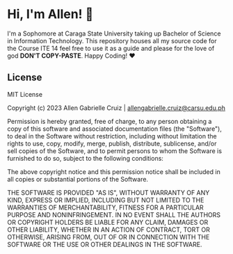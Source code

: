# Hi, I'm Allen! 👋
I'm a Sophomore at Caraga State University taking up Bachelor of Science in Information Technology.
This repository houses all my source code for the Course ITE 14 feel free to use it as a guide and please for the love of god **DON'T COPY-PASTE**. Happy Coding! ❤️ 

## License
MIT License

Copyright (c) 2023 Allen Gabrielle Cruiz | <allengabrielle.cruiz@carsu.edu.ph>

Permission is hereby granted, free of charge, to any person obtaining a copy
of this software and associated documentation files (the "Software"), to deal
in the Software without restriction, including without limitation the rights
to use, copy, modify, merge, publish, distribute, sublicense, and/or sell
copies of the Software, and to permit persons to whom the Software is
furnished to do so, subject to the following conditions:

The above copyright notice and this permission notice shall be included in all
copies or substantial portions of the Software.

THE SOFTWARE IS PROVIDED "AS IS", WITHOUT WARRANTY OF ANY KIND, EXPRESS OR
IMPLIED, INCLUDING BUT NOT LIMITED TO THE WARRANTIES OF MERCHANTABILITY,
FITNESS FOR A PARTICULAR PURPOSE AND NONINFRINGEMENT. IN NO EVENT SHALL THE
AUTHORS OR COPYRIGHT HOLDERS BE LIABLE FOR ANY CLAIM, DAMAGES OR OTHER
LIABILITY, WHETHER IN AN ACTION OF CONTRACT, TORT OR OTHERWISE, ARISING FROM,
OUT OF OR IN CONNECTION WITH THE SOFTWARE OR THE USE OR OTHER DEALINGS IN THE
SOFTWARE.

